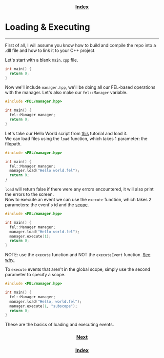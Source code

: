 <h3 align="center"><a href="index">Index</a></h3>

# Loading & Executing
-----

First of all, I will assume you know how to build and compile the repo into a .dll file and how to link it to your C++ project.

Let's start with a blank `main.cpp` file.
```cpp
int main() {
  return 0;
}
```

Now we'll include `manager.hpp`, we'll be doing all our FEL-based operations with the manager.
Let's also make our `fel::Manager` variable.

```cpp
#include <FEL/manager.hpp>

int main() {
  fel::Manager manager;
  return 0;
}
```

Let's take our Hello World script from [this](structure) tutorial and load it.  
We can load files using the `load` function, which takes 1 parameter: the filepath.

```cpp
#include <FEL/manager.hpp>

int main() {
  fel::Manager manager;
  manager.load("Hello world.fel");
  return 0;
}
```

`load` will return false if there were any errors encountered, it will also print the errors to the screen.  
Now to execute an event we can use the `execute` function, which takes 2 parameters: the event's id and the [scope](scope).

```cpp
#include <FEL/manager.hpp>

int main() {
  fel::Manager manager;
  manager.load("Hello world.fel");
  manager.execute(1);  
  return 0;
}
```
NOTE: use the `execute` function and NOT the `executeEvent` function. [See why.](custom-commands)

To `execute` events that aren't in the global scope, simply use the second parameter to specify a scope.  

```cpp
#include <FEL/manager.hpp>

int main() {
  fel::Manager manager;
  manager.load("Hello, world.fel");
  manager.execute(1, "subscope");
  return 0;
}
```

These are the basics of loading and executing events.

<h3 align="center"><a href="context">Next</a></h3>
<h3 align="center"><a href="index">Index</a></h3>

